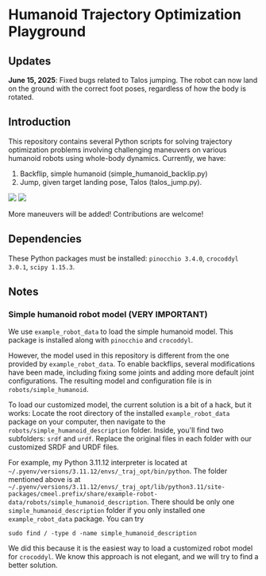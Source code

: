 # Humanoid Trajectory Optimization Playground

## Updates

**June 15, 2025**: Fixed bugs related to Talos jumping. The robot can now land on the ground with the correct foot poses, regardless of how the body is rotated.

## Introduction

This repository contains several Python scripts for solving trajectory optimization problems involving challenging maneuvers on various humanoid robots using whole-body dynamics. Currently, we have:

1. Backflip, simple humanoid (simple_humanoid_backlip.py)
2. Jump, given target landing pose, Talos (talos_jump.py).

![](simple_humanoid_backflip.gif)
![](talos_jump.gif)

More maneuvers will be added! Contributions are welcome!

## Dependencies

These Python packages must be installed: ``pinocchio 3.4.0``, ``crocoddyl 3.0.1``, ``scipy 1.15.3``.

## Notes

### Simple humanoid robot model (VERY IMPORTANT)

We use ``example_robot_data`` to load the simple humanoid model. This package is installed along with ``pinocchio`` and ``crocoddyl``.

However, the model used in this repository is different from the one provided by ``example_robot_data``. To enable backflips, several modifications have been made, including fixing some joints and adding more default joint configurations. The resulting model and configuration file is in ``robots/simple_humanoid``.

To load our customized model, the current solution is a bit of a hack, but it works:
Locate the root directory of the installed ``example_robot_data`` package on your computer, then navigate to the ``robots/simple_humanoid_description`` folder. Inside, you'll find two subfolders: ``srdf`` and ``urdf``. Replace the original files in each folder with our customized SRDF and URDF files.

For example, my Python 3.11.12 interpreter is located at ``~/.pyenv/versions/3.11.12/envs/_traj_opt/bin/python``. The folder mentioned above is at ``~/.pyenv/versions/3.11.12/envs/_traj_opt/lib/python3.11/site-packages/cmeel.prefix/share/example-robot-data/robots/simple_humanoid_description``. There should be only one ``simple_humanoid_description`` folder if you only installed one ``example_robot_data`` package. You can try

```
sudo find / -type d -name simple_humanoid_description
```

We did this because it is the easiest way to load a customized robot model for ``crocoddyl``. We know this approach is not elegant, and we will try to find a better solution.
